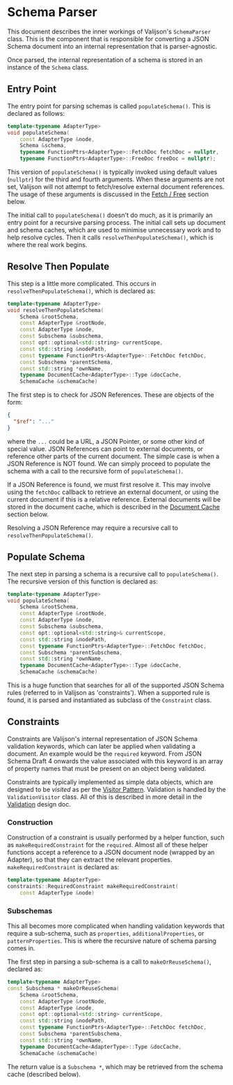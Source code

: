 # Schema Parser

This document describes the inner workings of Valijson's `SchemaParser` class. This is the component that is responsible for converting a JSON Schema document into an internal representation that is parser-agnostic.

Once parsed, the internal representation of a schema is stored in an instance of the `Schema` class.

## Entry Point

The entry point for parsing schemas is called `populateSchema()`. This is declared as follows:

```c++
template<typename AdapterType>
void populateSchema(
    const AdapterType &node,
    Schema &schema,
    typename FunctionPtrs<AdapterType>::FetchDoc fetchDoc = nullptr,
    typename FunctionPtrs<AdapterType>::FreeDoc freeDoc = nullptr);
```

This version of `populateSchema()` is typically invoked using default values (`nullptr`) for the third and fourth arguments. When these arguments are not set, Valijson will not attempt to fetch/resolve external document references. The usage of these arguments is discussed in the [Fetch / Free](#fetch--free) section below.

The initial call to `populateSchema()` doesn't do much, as it is primarily an entry point for a recursive parsing process. The initial call sets up document and schema caches, which are used to minimise unnecessary work and to help resolve cycles. Then it calls `resolveThenPopulateSchema()`, which is where the real work begins.

## Resolve Then Populate

This step is a little more complicated. This occurs in `resolveThenPopulateSchema()`, which is declared as:

```c++
template<typename AdapterType>
void resolveThenPopulateSchema(
    Schema &rootSchema,
    const AdapterType &rootNode,
    const AdapterType &node,
    const Subschema &subschema,
    const opt::optional<std::string> currentScope,
    const std::string &nodePath,
    const typename FunctionPtrs<AdapterType>::FetchDoc fetchDoc,
    const Subschema *parentSchema,
    const std::string *ownName,
    typename DocumentCache<AdapterType>::Type &docCache,
    SchemaCache &schemaCache)
```

The first step is to check for JSON References. These are objects of the form:

```json
{
  "$ref": "..."
}
```
where the `...` could be a URL, a JSON Pointer, or some other kind of special value. JSON References can point to external documents, or reference other parts of the current document. The simple case is when a JSON Reference is NOT found. We can simply proceed to populate the schema with a call to the recursive form of `populateSchema()`.

If a JSON Reference is found, we must first resolve it. This may involve using the `fetchDoc` callback to retrieve an external document, or using the current document if this is a relative reference. External documents will be stored in the document cache, which is described in the [Document Cache](#document-cache) section below.

Resolving a JSON Reference may require a recursive call to `resolveThenPopulateSchema()`.

## Populate Schema

The next step in parsing a schema is a recursive call to `populateSchema()`. The recursive version of this function is declared as:

```c++
template<typename AdapterType>
void populateSchema(
    Schema &rootSchema,
    const AdapterType &rootNode,
    const AdapterType &node,
    const Subschema &subschema,
    const opt::optional<std::string>& currentScope,
    const std::string &nodePath,
    const typename FunctionPtrs<AdapterType>::FetchDoc fetchDoc,
    const Subschema *parentSubschema,
    const std::string *ownName,
    typename DocumentCache<AdapterType>::Type &docCache,
    SchemaCache &schemaCache)
```

This is a huge function that searches for all of the supported JSON Schema rules (referred to in Valijson as 'constraints'). When a supported rule is found, it is parsed and instantiated as subclass of the `Constraint` class.

## Constraints

Constraints are Valijson's internal representation of JSON Schema validation keywords, which can later be applied when validating a document. An example would be the `required` keyword. From JSON Schema Draft 4 onwards the value associated with this keyword is an array of property names that must be present on an object being validated.

Constraints are typically implemented as simple data objects, which are designed to be _visited_ as per the [Visitor Pattern](https://en.wikipedia.org/wiki/Visitor_pattern). Validation is handled by the `ValidationVisitor` class. All of this is described in more detail in the [Validation](validation.md) design doc.

### Construction

Construction of a constraint is usually performed by a helper function, such as `makeRequiredConstraint` for the `required`. Almost all of these helper functions accept a reference to a JSON document node (wrapped by an Adapter), so that they can extract the relevant properties. `makeRequiredConstraint` is declared as:

```c++
template<typename AdapterType>
constraints::RequiredConstraint makeRequiredConstraint(
    const AdapterType &node)
```

### Subschemas

This all becomes more complicated when handling validation keywords that require a sub-schema, such as `properties`, `additionalProperties`, or `patternProperties`. This is where the recursive nature of schema parsing comes in.

The first step in parsing a sub-schema is a call to `makeOrReuseSchema()`, declared as:

```c++
template<typename AdapterType>
const Subschema * makeOrReuseSchema(
    Schema &rootSchema,
    const AdapterType &rootNode,
    const AdapterType &node,
    const opt::optional<std::string> currentScope,
    const std::string &nodePath,
    const typename FunctionPtrs<AdapterType>::FetchDoc fetchDoc,
    const Subschema *parentSubschema,
    const std::string *ownName,
    typename DocumentCache<AdapterType>::Type &docCache,
    SchemaCache &schemaCache)
```

The return value is a `Subschema *`, which may be retrieved from the schema cache (described below).
